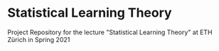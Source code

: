 # Statistical Learning Theory
Project Repository for the lecture "Statistical Learning Theory" at ETH Zürich in Spring 2021
